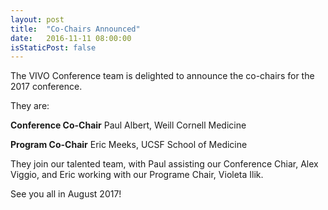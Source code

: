 ```yaml
---
layout: post
title:  "Co-Chairs Announced"
date:   2016-11-11 08:00:00
isStaticPost: false
---
```


The VIVO Conference team is delighted to announce the co-chairs for the 2017 conference.

They are:

**Conference Co-Chair**
Paul Albert, Weill Cornell Medicine

**Program Co-Chair**
Eric Meeks, UCSF School of Medicine

They join our talented team, with Paul assisting our Conference Chiar, Alex Viggio, and Eric working
with our Programe Chair, Violeta Ilik.

See you all in August 2017!